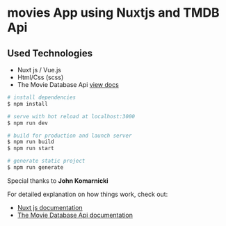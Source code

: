 # movies App using Nuxtjs and TMDB Api

## 

## Used Technologies

- Nuxt js / Vue.js
- Html/Css (scss)
- The Movie Database Api [view docs](https://developers.themoviedb.org/3/getting-started/introduction)

```bash
# install dependencies
$ npm install

# serve with hot reload at localhost:3000
$ npm run dev

# build for production and launch server
$ npm run build
$ npm run start

# generate static project
$ npm run generate
```
Special thanks to **John Komarnicki**

For detailed explanation on how things work, check out:
- [Nuxt js documentation](https://nuxtjs.org/docs/get-started/installation)
- [The Movie Database Api documentation](https://developers.themoviedb.org/3/getting-started/introduction)
